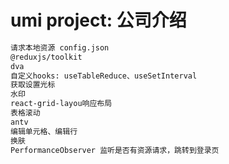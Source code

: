 # umi project: 公司介绍

```bash
请求本地资源 config.json
@reduxjs/toolkit
dva
自定义hooks: useTableReduce、useSetInterval
获取设置光标
水印
react-grid-layou响应布局
表格滚动
antv
编辑单元格、编辑行
换肤
PerformanceObserver 监听是否有资源请求，跳转到登录页
```